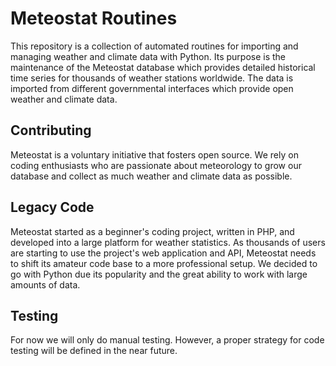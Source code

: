 # Meteostat Routines
This repository is a collection of automated routines for importing and managing weather and climate data with Python. Its purpose is the maintenance of the Meteostat database which provides detailed historical time series for thousands of weather stations worldwide.
The data is imported from different governmental interfaces which provide open weather and climate data.
## Contributing
Meteostat is a voluntary initiative that fosters open source. We rely on coding enthusiasts who are passionate about meteorology to grow our database and collect as much weather and climate data as possible.
## Legacy Code
Meteostat started as a beginner's coding project, written in PHP, and developed into a large platform for weather statistics. As thousands of users are starting to use the project's web application and API, Meteostat needs to shift its amateur code base to a more professional setup. We decided to go with Python due its popularity and the great ability to work with large amounts of data.
## Testing
For now we will only do manual testing. However, a proper strategy for code testing will be defined in the near future.
